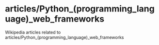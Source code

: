 # articles/Python_(programming_language)_web_frameworks

Wikipedia articles related to articles/Python_(programming_language)_web_frameworks